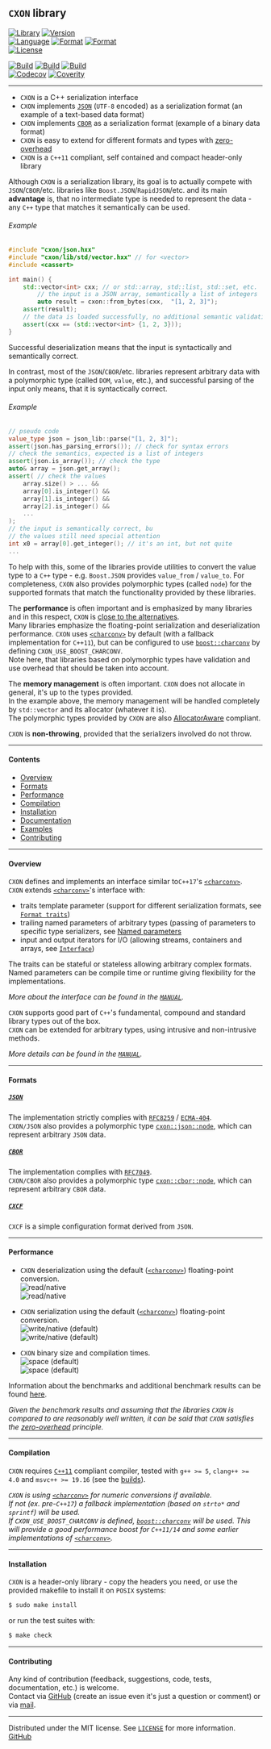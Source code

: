## `CXON` library

[![Library][img-lib]](https://github.com/oknenavin/cxon)
[![Version][img-ver]](https://github.com/oknenavin/cxon/releases)  
[![Language][img-lng]](https://isocpp.org/wiki/faq/cpp11)
[![Format][img-fmt-json]](http://json.org)
[![Format][img-fmt-cbor]](https://cbor.io)  
[![License][img-lic]](LICENSE)

[![Build][img-bld-lnx]](https://github.com/oknenavin/cxon/actions?query=workflow%3ALinux)
[![Build][img-bld-mac]](https://github.com/oknenavin/cxon/actions?query=workflow%3AmacOS)
[![Build][img-bld-win]](https://github.com/oknenavin/cxon/actions?query=workflow%3AWindows)  
[![Codecov][img-cov]](https://codecov.io/gh/oknenavin/cxon)
[![Coverity][img-cvr]](https://scan.coverity.com/projects/oknenavin-cxon)
<!--
[![Codacy][img-cod]](https://www.codacy.com/gh/oknenavin/cxon/dashboard?utm_source=github.com&amp;utm_medium=referral&amp;utm_content=oknenavin/cxon&amp;utm_campaign=Badge_Grade)
[![CodeQL][img-cql]](https://github.com/oknenavin/cxon/actions?query=workflow%3ACodeQL)
[![LGTM][img-lgtm-qual]](https://lgtm.com/projects/g/oknenavin/cxon/context:cpp)
[![LGTM/Alerts][img-lgtm-alrt]](https://lgtm.com/projects/g/oknenavin/cxon/alerts/)
-->


--------------------------------------------------------------------------------

  - `CXON` is a C++ serialization interface  
  - `CXON` implements [`JSON`](http://json.org) (`UTF-8` encoded) as a serialization format (an example of a text-based data format)  
  - `CXON` implements [`CBOR`](https://cbor.io) as a serialization format (example of a binary data format)  
  - `CXON` is easy to extend for different formats and types with [zero-overhead][cpp-zeov]  
  - `CXON` is a `C++11` compliant, self contained and compact header-only library  

Although `CXON` is a serialization library, its goal is to actually compete with `JSON`/`CBOR`/etc. libraries like
`Boost.JSON`/`RapidJSON`/etc. and its main **advantage** is, that no intermediate type is needed to represent the data - 
any `C++` type that matches it semantically can be used.

###### Example
``` c++
#include "cxon/json.hxx"
#include "cxon/lib/std/vector.hxx" // for <vector>
#include <cassert>

int main() {
    std::vector<int> cxx; // or std::array, std::list, std::set, etc.
        // the input is a JSON array, semantically a list of integers
        auto result = cxon::from_bytes(cxx,  "[1, 2, 3]");
    assert(result);
    // the data is loaded successfully, no additional semantic validation is needed, so
    assert(cxx == (std::vector<int> {1, 2, 3}));
}
```

Successful deserialization means that the input is syntactically and semantically correct.

In contrast, most of the `JSON`/`CBOR`/etc. libraries represent arbitrary data
with a polymorphic type (called `DOM`, `value`, etc.), and successful parsing of the input only means,
that it is syntactically correct.

###### Example
``` c++
// pseudo code
value_type json = json_lib::parse("[1, 2, 3]");
assert(json.has_parsing_errors()); // check for syntax errors
// check the semantics, expected is a list of integers
assert(json.is_array()); // check the type
auto& array = json.get_array();
assert( // check the values
    array.size() > ... &&
    array[0].is_integer() &&
    array[1].is_integer() &&
    array[2].is_integer() &&
    ...
);
// the input is semantically correct, bu
// the values still need special attention
int x0 = array[0].get_integer(); // it's an int, but not quite
...
```

To help with this, some of the libraries provide utilities to convert the value type to a
`C++` type - e.g. `Boost.JSON` provides `value_from` / `value_to`.
For completeness, `CXON` also provides polymorphic types (called `node`) for the supported formats
that match the functionality provided by these libraries.

The **performance** is often important and is emphasized by many libraries and in this respect,
`CXON` is [close to the alternatives](#performance).  
Many libraries emphasize the floating-point serialization and deserialization performance.
`CXON` uses [`<charconv>`][std-charconv] by default (with a fallback implementation for `C++11`),
but can be configured to use [`boost::charconv`][lib-boost-charconv] by defining `CXON_USE_BOOST_CHARCONV`.  
Note here, that libraries based on polymorphic types have validation and use overhead
that should be taken into account.

The **memory management** is often important. `CXON` does not allocate in general,
it's up to the types provided.  
In the example above, the memory management will be handled completely by `std::vector`
and its allocator (whatever it is).  
The polymorphic types provided by `CXON` are also [AllocatorAware][cpp-alaw] compliant.

`CXON` is **non-throwing**, provided that the serializers involved do not throw.

--------------------------------------------------------------------------------

#### Contents
  - [Overview](#overview)
  - [Formats](#formats)
  - [Performance](#performance)
  - [Compilation](#compilation)
  - [Installation](#installation)
  - [Documentation](doc/README.md)
  - [Examples](examples/README.md)
  - [Contributing](#contributing)


--------------------------------------------------------------------------------

#### Overview

`CXON` defines and implements an interface similar to`C++17`'s [`<charconv>`][std-charconv].  
`CXON` extends [`<charconv>`][std-charconv]'s interface with:

  - traits template parameter (support for different serialization formats, 
    see [`Format traits`](src/cxon/README.md#format-traits))
  - trailing named parameters of arbitrary types (passing of parameters to specific 
    type serializers, see [Named parameters](src/cxon/README.md#named-parameters)
  - input and output iterators for I/O (allowing streams, containers and arrays, 
    see [`Interface`](src/cxon/README.md#interface))

The traits can be stateful or stateless allowing arbitrary complex formats.  
Named parameters can be compile time or runtime giving flexibility for the implementations.  

*More about the interface can be found in the [`MANUAL`](src/cxon/README.md#interface).*

`CXON` supports good part of `C++`'s fundamental, compound and standard library types out of the box.  
`CXON` can be extended for arbitrary types, using intrusive and non-intrusive methods.  

*More details can be found in the [`MANUAL`](src/cxon/README.md#supported-types).*


--------------------------------------------------------------------------------

#### Formats

##### [`JSON`](http://json.org)

The implementation strictly complies with [`RFC8259`][RFC8259] / [`ECMA-404`][ECMA-404].  
`CXON/JSON` also provides a polymorphic type [`cxon::json::node`](src/cxon/lang/json/node/README.md),
which can represent arbitrary `JSON` data.

##### [`CBOR`](https://cbor.io)

The implementation complies with [`RFC7049`][RFC7049].  
`CXON/CBOR` also provides a polymorphic type [`cxon::cbor::node`](src/cxon/lang/cbor/node/README.md),
which can represent arbitrary `CBOR` data.

##### [`CXCF`](src/cxon/lang/cxcf/README.md)

`CXCF` is a simple configuration format derived from `JSON`.


--------------------------------------------------------------------------------

#### Performance

- `CXON` deserialization using the default ([`<charconv>`][std-charconv]) floating-point conversion.  
  ![read/native][img-time-read-gcc]  
  ![read/native][img-time-read-clang]

- `CXON` serialization using the default ([`<charconv>`][std-charconv]) floating-point conversion.  
  ![write/native (default)][img-time-write-gcc]  
  ![write/native (default)][img-time-write-clang]

- `CXON` binary size and compilation times.  
  ![space (default)][img-space-gcc]  
  ![space (default)][img-space-clang]

Information about the benchmarks and additional benchmark results can be found [here][img-bench].

*Given the benchmark results and assuming that the libraries `CXON` is compared to are reasonably well written,
it can be said that `CXON` satisfies the [zero-overhead][cpp-zeov] principle.*

--------------------------------------------------------------------------------

#### Compilation

`CXON` requires [`C++11`][cpp-comp-support] compliant compiler, tested with `g++ >= 5`, 
`clang++ >= 4.0` and `msvc++ >= 19.16` (see the [builds](https://github.com/oknenavin/cxon/actions)).

*`CXON` is using [`<charconv>`][std-charconv] for numeric conversions if available.  
If not (ex. pre-`C++17`) a fallback implementation (based on `strto*` and `sprintf`) will be used.  
If `CXON_USE_BOOST_CHARCONV` is defined, [`boost::charconv`][lib-boost-charconv] will be used.
This will provide a good performance boost for `C++11/14` and some earlier implementations of
[`<charconv>`][std-charconv].*

--------------------------------------------------------------------------------

#### Installation

`CXON` is a header-only library - copy the headers you need, or use 
the provided makefile to install it on `POSIX` systems:

``` bash
$ sudo make install
```

or run the test suites with:

``` bash
$ make check
```


--------------------------------------------------------------------------------

#### Contributing

Any kind of contribution (feedback, suggestions, code, tests, documentation, etc.) is welcome.  
Contact via [GitHub][GitHub] (create an issue even it's just a question or comment) or
via [mail](mailto:oknenavin@outlook.com).


-------------------------------------------------------------------------------

Distributed under the MIT license. See [`LICENSE`](LICENSE) for more information.  
[GitHub][GitHub]  


<!-- links -->
[img-lib]: https://img.shields.io/badge/lib-CXON-608060.svg?style=plastic
[img-ver]: https://img.shields.io/github/release/oknenavin/cxon.svg?style=plastic&color=608060
[img-lng]: https://img.shields.io/badge/language-C++11/14/17/20-608060.svg?style=plastic&logo=C%2B%2B
[img-fmt-json]: https://img.shields.io/badge/language-JSON-608060.svg?style=plastic&logo=JSON
[img-fmt-cbor]: https://img.shields.io/badge/language-CBOR-608060.svg?style=plastic
[img-lic]: https://img.shields.io/badge/license-MIT-608060.svg?style=plastic
[img-bld-lnx]: https://github.com/oknenavin/cxon/workflows/Linux/badge.svg
[img-bld-mac]: https://github.com/oknenavin/cxon/workflows/macOS/badge.svg
[img-bld-win]: https://github.com/oknenavin/cxon/workflows/Windows/badge.svg
[img-cvr]: https://scan.coverity.com/projects/18083/badge.svg

<!--{ branch-links -->
[img-cov]: https://codecov.io/gh/oknenavin/cxon/branch/develop/graph/badge.svg
[img-time-read-gcc]: https://raw.githubusercontent.com/oknenavin/workflows-data/develop/cxon/benchmarks/figures/g++.head.default.json.native-s1-read.svg
[img-time-read-clang]: https://raw.githubusercontent.com/oknenavin/workflows-data/develop/cxon/benchmarks/figures/clang++.head.default.json.native-s1-read.svg
[img-time-write-gcc]: https://raw.githubusercontent.com/oknenavin/workflows-data/develop/cxon/benchmarks/figures/g++.head.default.json.native-s1-write.svg
[img-time-write-clang]: https://raw.githubusercontent.com/oknenavin/workflows-data/develop/cxon/benchmarks/figures/clang++.head.default.json.native-s1-write.svg
[img-space-gcc]: https://raw.githubusercontent.com/oknenavin/workflows-data/develop/cxon/benchmarks/figures/g++.head.default.json-space.svg
[img-space-clang]: https://raw.githubusercontent.com/oknenavin/workflows-data/develop/cxon/benchmarks/figures/clang++.head.default.json-space.svg
[img-bench]: https://github.com/oknenavin/workflows-data/tree/develop/cxon
<!-- branch-links }-->

[RFC8259]: https://www.ietf.org/rfc/rfc8259.txt
[ECMA-404]: http://www.ecma-international.org/publications/files/ECMA-ST/ECMA-404.pdf
[RFC7049]: https://tools.ietf.org/rfc/rfc7049.txt
<!--[RFC8746]: https://tools.ietf.org/rfc/rfc8746.txt-->
[GitHub]: https://github.com/oknenavin/cxon

[std-charconv]: https://en.cppreference.com/mwiki/index.php?title=cpp/header/charconv&oldid=105120
[lib-boost-charconv]: https://github.com/boostorg/charconv
[cpp-alaw]: https://en.cppreference.com/mwiki/index.php?title=cpp/named_req/AllocatorAwareContainer&oldid=128189
[cpp-zeov]: https://en.cppreference.com/mwiki/index.php?title=cpp/language/Zero-overhead_principle&oldid=118760
[cpp-comp-support]: https://en.cppreference.com/mwiki/index.php?title=cpp/compiler_support&oldid=108771
